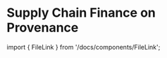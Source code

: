 # Supply Chain Finance on Provenance

import { FileLink } from '/docs/components/FileLink';

<FileLink
  text="Investment Fund Services on Provenance.pdf"
  url="/whitepapers/Supply Chain Finance on Provenance.pdf"
/>
